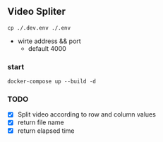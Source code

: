## Video Spliter

```
cp ./.dev.env ./.env
```

-   wirte address && port
    -   default 4000

### start

```
docker-compose up --build -d
```

### TODO

-   [x] Split video according to row and column values
-   [x] return file name
-   [x] return elapsed time
